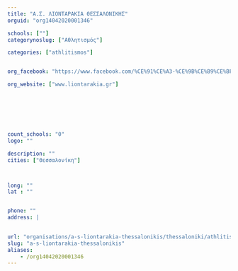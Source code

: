 ```yaml
---
title: "Α.Σ. ΛΙΟΝΤΑΡΑΚΙΑ ΘΕΣΣΑΛΟΝΙΚΗΣ"
orguid: "org14042020001346"

schools: [""]
categorynoslug: ["Αθλητισμός"]

categories: ["athlitismos"]


org_facebook: "https://www.facebook.com/%CE%91%CE%A3-%CE%9B%CE%B9%CE%BF%CE%BD%CF%84%CE%B1%CF%81%CE%AC%CE%BA%CE%B9%CE%B1-%CE%98%CE%B5%CF%83%CF%83%CE%B1%CE%BB%CE%BF%CE%BD%CE%AF%CE%BA%CE%B7%CF%82-526600030816572/"

org_website: ["www.liontarakia.gr"]







count_schools: "0"
logo: ""

description: ""
cities: ["Θεσσαλονίκη"]



long: ""
lat : ""


phone: ""
address: |
    

url: "organisations/a-s-liontarakia-thessalonikis/thessaloniki/athlitismos"
slug: "a-s-liontarakia-thessalonikis"
aliases:
    - /org14042020001346
---
```



